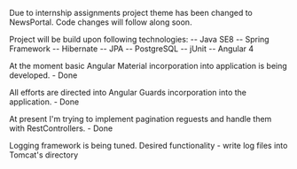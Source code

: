 Due to internship assignments project theme has been changed to NewsPortal. Code changes will follow along soon.

Project will be build upon following technologies:
-- Java SE8
-- Spring Framework
-- Hibernate
-- JPA
-- PostgreSQL
-- jUnit
-- Angular 4 

At the moment basic Angular Material incorporation into application is being developed. - Done

All efforts are directed into Angular Guards incorporation into the application. - Done

At present I'm trying to implement pagination reguests and handle them with RestControllers. - Done

Logging framework is being tuned. Desired functionality - write log files into Tomcat's directory